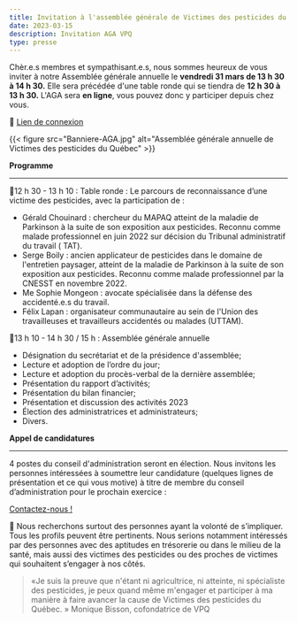 ```yaml
---
title: Invitation à l'assemblée générale de Victimes des pesticides du Québec
date: 2023-03-15
description: Invitation AGA VPQ
type: presse 
---
```


Chèr.e.s membres et sympathisant.e.s, nous sommes heureux de vous inviter à notre Assemblée générale annuelle le **vendredi 31 mars de 13 h 30 à 14 h 30.** Elle sera précédée d'une table ronde qui se tiendra de **12 h 30 à 13 h 30.**
L'AGA sera **en ligne**, vous pouvez donc y participer depuis chez vous.

🎦  [Lien de connexion](https://us06web.zoom.us/j/83847208154#success)<br/>

{{< figure src="Banniere-AGA.jpg" alt="Assemblée générale annuelle de Victimes des pesticides du Québec" >}}


**Programme**
________

📍12 h 30 - 13 h 10 : Table ronde : Le parcours de reconnaissance d’une victime des pesticides, avec la participation de :
- Gérald Chouinard : chercheur du MAPAQ atteint de la maladie de Parkinson à la suite de son exposition aux pesticides. Reconnu comme malade professionnel en juin 2022 sur décision du Tribunal administratif du travail ( TAT).  
- Serge Boily : ancien applicateur de pesticides dans le domaine de l'entretien paysager, atteint de la maladie de Parkinson à la suite de son exposition aux pesticides. Reconnu comme malade professionnel par la CNESST en novembre 2022.
- Me Sophie Mongeon : avocate spécialisée dans la défense des accidenté.e.s du travail.
- Félix Lapan : organisateur communautaire au sein de l'Union des travailleuses et travailleurs accidentés ou malades (UTTAM).


📍13  h 10 - 14 h 30 / 15 h : Assemblée générale annuelle
* Désignation du secrétariat et de la présidence d'assemblée;
* Lecture et adoption de l’ordre du jour;
* Lecture et adoption du procès-verbal de la dernière assemblée;
* Présentation du rapport d’activités;
* Présentation du bilan financier;
* Présentation et discussion des activités 2023
* Élection des administratrices et administrateurs;
* Divers.

**Appel de candidatures**
________

4 postes du conseil d'administration seront en élection. Nous invitons les personnes intéressées à soumettre leur candidature (quelques lignes de présentation et ce qui vous motive) à titre de membre du conseil d’administration pour le prochain exercice : 

[Contactez-nous !](https://www.victimespesticidesquebec.org/#contact)

📣 Nous recherchons surtout des personnes ayant la volonté de s’impliquer. Tous les profils peuvent être pertinents. Nous serions notamment intéressés par des personnes avec des aptitudes en trésorerie ou dans le milieu de la santé, mais aussi des victimes des pesticides ou des proches de victimes qui souhaitent s’engager à nos côtés.
 
> «Je suis la preuve que n'étant ni agricultrice, ni atteinte, ni spécialiste des pesticides, je peux quand même m'engager et participer à ma manière à faire avancer la cause de Victimes des pesticides du Québec. »
Monique Bisson, cofondatrice de VPQ
